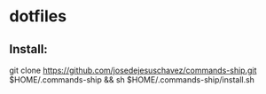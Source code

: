 # dotfiles

## Install:
git clone https://github.com/josedejesuschavez/commands-ship.git $HOME/.commands-ship && sh $HOME/.commands-ship/install.sh
